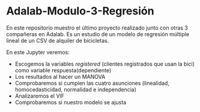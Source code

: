 # Adalab-Modulo-3-Regresión

En este repositorio muestro el último proyecto realizado junto con otras 3 compañeras en Adalab. Es un estudio de un modelo de regresión múltiple lineal de un CSV de alquiler de bicicletas. 

En este Jupyter veremos:
- Escogemos la variables *registered* (clientes registrados que usan la bici) como variable respuesta(dependiente)
- Los resultados al hacer un MANOVA
- Comprobaremos si cumplen las cuatro asunciones (linealidad, homocedasticidad, normalidad e independencia)
- Analizaremos el VIF 
- Comprobaremos si nuestro modelo se ajusta 
